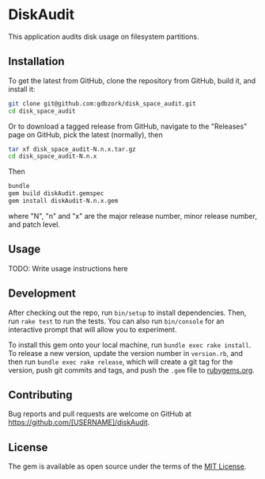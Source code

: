 # DiskAudit

This application audits disk usage on filesystem partitions.

## Installation

To get the latest from GitHub, clone the repository from GitHub, build it,
and install it:

```bash
git clone git@github.com:gdbzork/disk_space_audit.git
cd disk_space_audit
```

Or to download a tagged release from GitHub, navigate to the "Releases" page on
GitHub, pick the latest (normally), then 

```bash
tar xf disk_space_audit-N.n.x.tar.gz
cd disk_space_audit-N.n.x
```

Then
```bash
bundle
gem build diskAudit.gemspec
gem install diskAudit-N.n.x.gem
```

where "N", "n" and "x" are the major release number, minor release number, and
patch level.

## Usage

TODO: Write usage instructions here

## Development

After checking out the repo, run `bin/setup` to install dependencies. Then, run `rake test` to run the tests. You can also run `bin/console` for an interactive prompt that will allow you to experiment.

To install this gem onto your local machine, run `bundle exec rake install`. To release a new version, update the version number in `version.rb`, and then run `bundle exec rake release`, which will create a git tag for the version, push git commits and tags, and push the `.gem` file to [rubygems.org](https://rubygems.org).

## Contributing

Bug reports and pull requests are welcome on GitHub at https://github.com/[USERNAME]/diskAudit.


## License

The gem is available as open source under the terms of the [MIT License](http://opensource.org/licenses/MIT).

